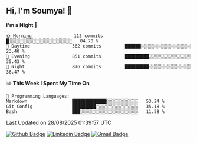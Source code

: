 ## Hi, I'm Soumya! 👋

<!--START_SECTION:waka-->
**I'm a Night 🦉** 

```text
🌞 Morning                113 commits         █░░░░░░░░░░░░░░░░░░░░░░░░   04.70 % 
🌆 Daytime                562 commits         ██████░░░░░░░░░░░░░░░░░░░   23.40 % 
🌃 Evening                851 commits         █████████░░░░░░░░░░░░░░░░   35.43 % 
🌙 Night                  876 commits         █████████░░░░░░░░░░░░░░░░   36.47 % 
```


📊 **This Week I Spent My Time On** 

```text
💬 Programming Languages: 
Markdown                 █████████████░░░░░░░░░░░░   53.24 % 
Git Config               █████████░░░░░░░░░░░░░░░░   35.18 % 
Bash                     ███░░░░░░░░░░░░░░░░░░░░░░   11.58 % 
```


 Last Updated on 28/08/2025 01:39:57 UTC
<!--END_SECTION:waka-->

[![Github Badge](https://img.shields.io/badge/-rubyruins-grey?style=for-the-badge&logo=github&logoColor=white&link=https://github.com/rubyruins/)](https://www.github.com/rubyruins/) 
[![Linkedin Badge](https://img.shields.io/badge/-Soumya%20Parekh-0072b1?style=for-the-badge&logo=Linkedin&logoColor=white&link=https://www.linkedin.com/in/Soumya-Parekh/)](https://www.linkedin.com/in/Soumya-Parekh/) 
[![Gmail Badge](https://img.shields.io/badge/-soumyaparekh.me@gmail.com-c14438?style=for-the-badge&logo=Gmail&logoColor=white&link=mailto:soumyaparekh.me@gmail.com)](mailto:soumyaparekh.me@gmail.com) 
